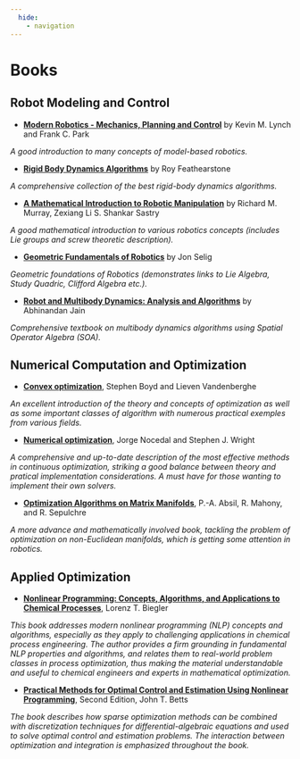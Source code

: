 ```yaml
---
  hide:
    - navigation
---
```


# Books

## Robot Modeling and Control

- **[Modern Robotics - Mechanics, Planning and Control](http://hades.mech.northwestern.edu/images/7/7f/MR.pdf)** by Kevin M. Lynch and Frank C. Park

*A good introduction to many concepts of model-based robotics.*

- **[Rigid Body Dynamics Algorithms](https://link.springer.com/book/10.1007%2F978-1-4899-7560-7)** by Roy Feathearstone

*A comprehensive collection of the best rigid-body dynamics algorithms.*

- **[A Mathematical Introduction to Robotic Manipulation](http://www.cse.lehigh.edu/~trink/Courses/RoboticsII/reading/murray-li-sastry-94-complete.pdf)** by Richard M. Murray, Zexiang Li S. Shankar Sastry

*A good mathematical introduction to various robotics concepts (includes Lie groups and screw theoretic description).*

- **[Geometric Fundamentals of Robotics](https://link.springer.com/book/10.1007/b138859)** by Jon Selig

*Geometric foundations of Robotics (demonstrates links to Lie Algebra, Study Quadric, Clifford Algebra etc.).*

- **[Robot and Multibody Dynamics: Analysis and Algorithms](https://link.springer.com/book/10.1007/978-1-4419-7267-5)** by Abhinandan Jain

*Comprehensive textbook on multibody dynamics algorithms using Spatial Operator Algebra (SOA).*

## Numerical Computation and Optimization

- **[Convex optimization](https://web.stanford.edu/~boyd/cvxbook/)**, Stephen Boyd and Lieven Vandenberghe

*An excellent introduction of the theory and concepts of optimization as well as some important classes of algorithm with numerous practical exemples from various fields.*

- **[Numerical optimization](https://link.springer.com/book/10.1007%2F978-0-387-40065-5)**, Jorge Nocedal and Stephen J. Wright

*A comprehensive and up-to-date description of the most effective methods in continuous optimization, striking a good balance between theory and pratical implementation considerations. A must have for those wanting to implement their own solvers.*

- **[Optimization Algorithms on Matrix Manifolds](https://sites.uclouvain.be/absil/amsbook/)**, P.-A. Absil, R. Mahony, and R. Sepulchre

*A more advance and mathematically involved book, tackling the problem of optimization on non-Euclidean manifolds, which is getting some attention in robotics.*

## Applied Optimization

- **[Nonlinear Programming: Concepts, Algorithms, and Applications to Chemical Processes](https://epubs.siam.org/doi/book/10.1137/1.9780898719383)**, Lorenz T. Biegler

*This book addresses modern nonlinear programming (NLP) concepts and algorithms, especially as they apply to challenging applications in chemical process engineering. The author provides a firm grounding in fundamental NLP properties and algorithms, and relates them to real-world problem classes in process optimization, thus making the material understandable and useful to chemical engineers and experts in mathematical optimization.*

- **[Practical Methods for Optimal Control and Estimation Using Nonlinear Programming](https://epubs.siam.org/doi/book/10.1137/1.9780898718577)**, Second Edition, John T. Betts

*The book describes how sparse optimization methods can be combined with discretization techniques for differential-algebraic equations and used to solve optimal control and estimation problems. The interaction between optimization and integration is emphasized throughout the book.*
